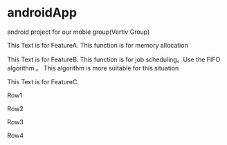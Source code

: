 # androidApp
android project for our mobie group(Vertiv Group)

This Text is for FeatureA. This function is for memory allocation 

This Text is for  FeatureB. This function is for job scheduling。Use the  FIFO algorithm 。 This algorithm is more suitable for this situation 


This Text is for FeatureC. 



Row1

Row2

Row3

Row4